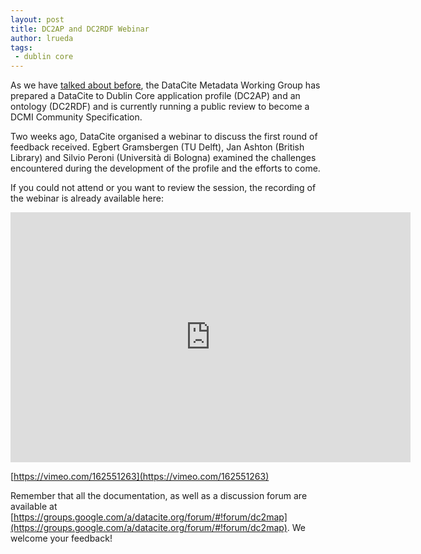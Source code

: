 ```yaml
---
layout: post
title: DC2AP and DC2RDF Webinar
author: lrueda
tags:
 - dublin core
---
```


As we have [talked about before](https://blog.datacite.org/datacite-to-dublin-core-application-profile), the DataCite Metadata Working Group has prepared a DataCite to Dublin Core application profile (DC2AP) and an ontology (DC2RDF) and is currently running a public review to become a DCMI Community Specification.

Two weeks ago, DataCite organised a webinar to discuss the first round of feedback received. Egbert Gramsbergen (TU Delft), Jan Ashton (British Library) and Silvio Peroni (Università di Bologna) examined the challenges encountered during the development of the profile and the efforts to come.

If you could not attend or you want to review the session, the recording of the webinar is already available here:

<iframe src="https://player.vimeo.com/video/162551263?byline=0" width="640" height="400" frameborder="0" webkitallowfullscreen mozallowfullscreen allowfullscreen></iframe>

[https://vimeo.com/162551263](https://vimeo.com/162551263)

Remember that all the documentation, as well as a discussion forum are available at [https://groups.google.com/a/datacite.org/forum/#!forum/dc2map](https://groups.google.com/a/datacite.org/forum/#!forum/dc2map). We welcome your feedback!
